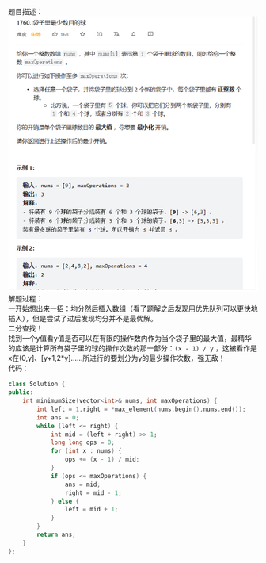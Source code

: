 题目描述：  
![image](/basical/array/image/image26.png)  
解题过程：  
一开始想出来一招：均分然后插入数组（看了题解之后发现用优先队列可以更快地插入），但是尝试了过后发现均分并不是最优解。  
二分查找！  
找到一个y值看y值是否可以在有限的操作数内作为当个袋子里的最大值，最精华的应该是计算所有袋子里的球的操作次数的那一部分：`(x - 1) / y` ，这被看作是x在(0,y]、[y+1,2*y]……所进行的要划分为y的最少操作次数，强无敌！  
代码：  
```cpp
class Solution {
public:
    int minimumSize(vector<int>& nums, int maxOperations) {
        int left = 1,right = *max_element(nums.begin(),nums.end());
        int ans = 0;
        while (left <= right) {
            int mid = (left + right) >> 1;
            long long ops = 0;
            for (int x : nums) {
                ops += (x - 1) / mid;
            }
            if (ops <= maxOperations) {
                ans = mid;
                right = mid - 1;
            } else {
                left = mid + 1;
            }
        }
        return ans;
    }
};
```